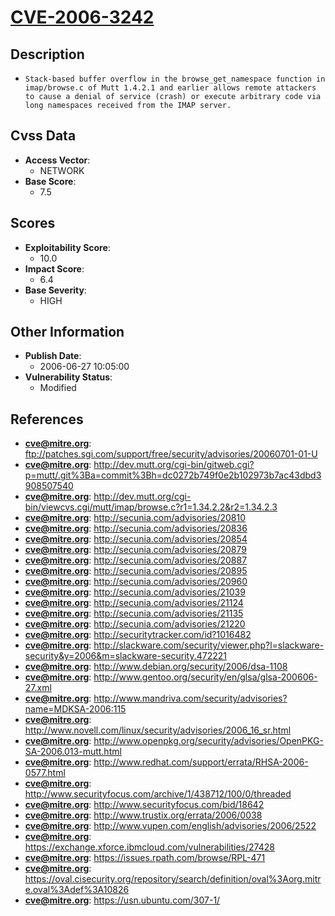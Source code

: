 
# [CVE-2006-3242](ftp://patches.sgi.com/support/free/security/advisories/20060701-01-U)

## Description

- `Stack-based buffer overflow in the browse_get_namespace function in imap/browse.c of Mutt 1.4.2.1 and earlier allows remote attackers to cause a denial of service (crash) or execute arbitrary code via long namespaces received from the IMAP server.`

## Cvss Data

- **Access Vector**:
  - NETWORK
- **Base Score**:
  - 7.5

## Scores

- **Exploitability Score**:
  - 10.0
- **Impact Score**:
  - 6.4
- **Base Severity**:
  - HIGH

## Other Information

- **Publish Date**:
  - 2006-06-27 10:05:00
- **Vulnerability Status**:
  - Modified

## References

- **cve@mitre.org**: ftp://patches.sgi.com/support/free/security/advisories/20060701-01-U
- **cve@mitre.org**: http://dev.mutt.org/cgi-bin/gitweb.cgi?p=mutt/.git%3Ba=commit%3Bh=dc0272b749f0e2b102973b7ac43dbd3908507540
- **cve@mitre.org**: http://dev.mutt.org/cgi-bin/viewcvs.cgi/mutt/imap/browse.c?r1=1.34.2.2&r2=1.34.2.3
- **cve@mitre.org**: http://secunia.com/advisories/20810
- **cve@mitre.org**: http://secunia.com/advisories/20836
- **cve@mitre.org**: http://secunia.com/advisories/20854
- **cve@mitre.org**: http://secunia.com/advisories/20879
- **cve@mitre.org**: http://secunia.com/advisories/20887
- **cve@mitre.org**: http://secunia.com/advisories/20895
- **cve@mitre.org**: http://secunia.com/advisories/20960
- **cve@mitre.org**: http://secunia.com/advisories/21039
- **cve@mitre.org**: http://secunia.com/advisories/21124
- **cve@mitre.org**: http://secunia.com/advisories/21135
- **cve@mitre.org**: http://secunia.com/advisories/21220
- **cve@mitre.org**: http://securitytracker.com/id?1016482
- **cve@mitre.org**: http://slackware.com/security/viewer.php?l=slackware-security&y=2006&m=slackware-security.472221
- **cve@mitre.org**: http://www.debian.org/security/2006/dsa-1108
- **cve@mitre.org**: http://www.gentoo.org/security/en/glsa/glsa-200606-27.xml
- **cve@mitre.org**: http://www.mandriva.com/security/advisories?name=MDKSA-2006:115
- **cve@mitre.org**: http://www.novell.com/linux/security/advisories/2006_16_sr.html
- **cve@mitre.org**: http://www.openpkg.org/security/advisories/OpenPKG-SA-2006.013-mutt.html
- **cve@mitre.org**: http://www.redhat.com/support/errata/RHSA-2006-0577.html
- **cve@mitre.org**: http://www.securityfocus.com/archive/1/438712/100/0/threaded
- **cve@mitre.org**: http://www.securityfocus.com/bid/18642
- **cve@mitre.org**: http://www.trustix.org/errata/2006/0038
- **cve@mitre.org**: http://www.vupen.com/english/advisories/2006/2522
- **cve@mitre.org**: https://exchange.xforce.ibmcloud.com/vulnerabilities/27428
- **cve@mitre.org**: https://issues.rpath.com/browse/RPL-471
- **cve@mitre.org**: https://oval.cisecurity.org/repository/search/definition/oval%3Aorg.mitre.oval%3Adef%3A10826
- **cve@mitre.org**: https://usn.ubuntu.com/307-1/
